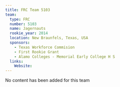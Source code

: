 ```yaml
---
title: FRC Team 5103
team:
  type: FRC
  number: 5103
  name: Jagernauts 
  rookie_year: 2014
  location: New Braunfels, Texas, USA
  sponsors:
    - Texas Workforce Commision
    - First Rookie Grant
    - Alamo Colleges - Memorial Early College H S
  links:
    Website: 
---
```

No content has been added for this team
